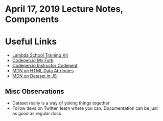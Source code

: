 # April 17, 2019 Lecture Notes, Components

# Useful Links 
- [Lambda School Training Kit](https://learn.lambdaschool.com/fsw/module/recd6kdks6emapsrq)
- [Codepen.io My Fork](https://codepen.io/arturolei/pen/eoerpj?editors=1010)
- [Codepen.io Instructor Codepent](https://codepen.io/campope/pen/xePpeG?editors=1011)
- [MDN on HTML Data Attributes](https://developer.mozilla.org/en-US/docs/Learn/HTML/Howto/Use_data_attributes)
- [MDN on Dataset in JS](https://developer.mozilla.org/en-US/docs/Web/API/HTMLElement/dataset)


## Misc Observations 
- Dataset really is a way of yoking things together 
- Follow devs on Twitter, learn where you can. Documentation can be just as good as regular docs.

## 